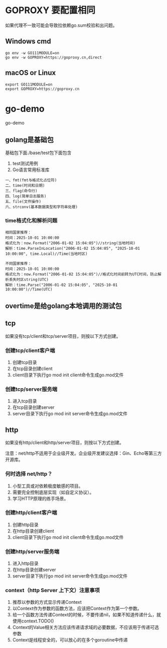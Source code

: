 # GOPROXY 要配置相同

如果代理不一致可能会导致拉依赖go.sum校验和出问题。

## Windows cmd
```shell
go env -w GO111MODULE=on
go env -w GOPROXY=https://goproxy.cn,direct
```

## macOS or Linux
```shell
export GO111MODULE=on
export GOPROXY=https://goproxy.cn
```

# go-demo
go-demo

## golang是基础包
基础包下面./base/test包下面包含
1. test测试用例
2. Go语言常用标准库
```text
一、fmt(fmt与格式化占位符)
二、time(时间和日期)
三、flag(命令行)
四、log(简单日志服务)
五、file(文件操作)
六、strconv(基本数据类型和字符串处理)
```
### time格式化和解析问题
```text
相同国家推荐：
时间：2025-10-01 10:00:00
格式化为：now.Format("2006-01-02 15:04:05")//string(当地时间)
解析：time.ParseInLocation("2006-01-02 15:04:05", "2025-10-01 10:00:00", time.Local)//Time(当地时区)

不同国家推荐：
时间：2025-10-01 10:00:00
格式化为：now.Format("2006-01-02 15:04:05")//格式化时间前转为UTC时间，防止解析丢失时区string(UTC)
解析：time.Parse("2006-01-02 15:04:05", "2025-10-01 10:00:00")//Time(UTC)
```

## overtime是给golang本地调用的测试包

## tcp
如果没有tcp/client和tcp/server项目，则按以下方式创建。
### 创建tcp/client客户端
1. 创建tcp目录
2. 在tcp目录创建client
3. client目录下执行go mod init client命令生成go.mod文件

### 创建tcp/server服务端
1. 进入tcp目录
2. 在tcp目录创建server
3. server目录下执行go mod init server命令生成go.mod文件

## http
如果没有http/client和http/server项目，则按以下方式创建。

注意：net/http不适用于企业级开发。企业级开发建议选择：Gin、Echo等第三方开源库。

### 何时选择 net/http？
1. 小型工具或对依赖极度敏感的项目。
2. 需要完全控制底层实现（如自定义协议）。
3. 学习HTTP原理的练手场景。

### 创建http/client客户端
1. 创建http目录
2. 在http目录创建client
3. client目录下执行go mod init client命令生成go.mod文件

### 创建http/server服务端
1. 进入http目录
2. 在http目录创建server
3. server目录下执行go mod init server命令生成go.mod文件

### context（http Server 上下文）注意事项
1. 推荐以参数的方式显示传递Context
2. 以Context作为参数的函数方法，应该把Context作为第一个参数。
3. 给一个函数方法传递Context的时候，不要传递nil，如果不知道传递什么，就使用context.TODO()
4. Context的Value相关方法应该传递请求域的必要数据，不应该用于传递可选参数
5. Context是线程安全的，可以放心的在多个goroutine中传递

